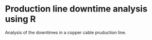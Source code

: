# Production line downtime analysis using R

Analysis of the downtimes in a copper cable pruduction line.
